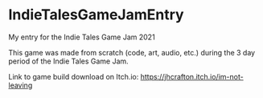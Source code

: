# IndieTalesGameJamEntry
My entry for the Indie Tales Game Jam 2021

This game was made from scratch (code, art, audio, etc.) during the 3 day period of the Indie Tales Game Jam. 

Link to game build download on Itch.io: https://jhcrafton.itch.io/im-not-leaving
